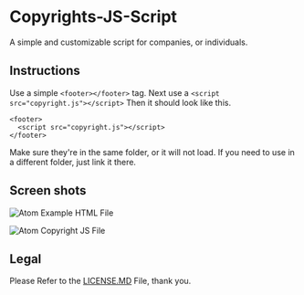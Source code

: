 # Copyrights-JS-Script
A simple and customizable script for companies, or individuals.

## Instructions
Use a simple ``` <footer></footer> ``` tag.
Next use a ``` <script src="copyright.js"></script> ```
Then it should look like this.

```
<footer>
  <script src="copyright.js"></script>
</footer>
```

Make sure they're in the same folder, or it will not load. If you need to use in a different folder, just link it there.

## Screen shots

![Atom Example HTML File](https://i.gyazo.com/f32e1956a0efde7961bde418ed0d5124.png)

![Atom Copyright JS File](https://i.gyazo.com/4909226c766d3fc285811b89e67ef1bb.png)

## Legal

Please Refer to the [LICENSE.MD](https://github.com/jbcjr3/Copyrights-JS-Script/blob/master/LICENSE.md) File, thank you.
